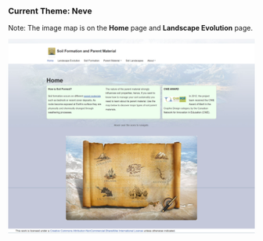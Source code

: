 ### Current Theme: Neve

Note: The image map is on the **Home** page and **Landscape Evolution** page.

![home page](https://github.com/UBC-LFS/soilweb/blob/main/Soil-Formation-and-Parent-Material/screenhots/2023-06-07_11-33-39.png)